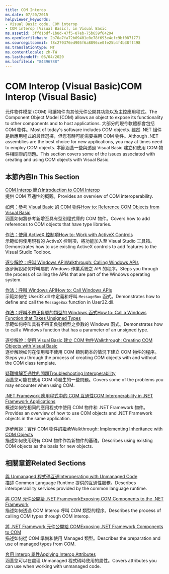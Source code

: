 ```yaml
---
title: COM Interop
ms.date: 07/20/2015
helpviewer_keywords:
- Visual Basic code, COM interop
- COM interop [Visual Basic], in Visual Basic
ms.assetid: 3ffd1bdf-1b8d-47f5-87eb-75b659f64294
ms.openlocfilehash: 2b70a7fa72b09401e0e78f693e4efc9bf0871771
ms.sourcegitcommit: f8c270376ed905f6a8896ce0fe25b4f4b38ff498
ms.translationtype: MT
ms.contentlocale: zh-TW
ms.lasthandoff: 06/04/2020
ms.locfileid: "84396788"
---
```

# <a name="com-interop-visual-basic"></a><span data-ttu-id="6b25c-102">COM Interop (Visual Basic)</span><span class="sxs-lookup"><span data-stu-id="6b25c-102">COM Interop (Visual Basic)</span></span>
<span data-ttu-id="6b25c-103">元件物件模型 (COM) 可讓物件向其他元件公開其功能以及主控應用程式。</span><span class="sxs-lookup"><span data-stu-id="6b25c-103">The Component Object Model (COM) allows an object to expose its functionality to other components and to host applications.</span></span> <span data-ttu-id="6b25c-104">大部分的現今軟體都會包括 COM 物件。</span><span class="sxs-lookup"><span data-stu-id="6b25c-104">Most of today's software includes COM objects.</span></span> <span data-ttu-id="6b25c-105">雖然 .NET 組件是新應用程式的最佳選擇，但您有時可能需要採用 COM 物件。</span><span class="sxs-lookup"><span data-stu-id="6b25c-105">Although .NET assemblies are the best choice for new applications, you may at times need to employ COM objects.</span></span> <span data-ttu-id="6b25c-106">本節涵蓋一些與透過 Visual Basic 建立和使用 COM 物件相關聯的問題。</span><span class="sxs-lookup"><span data-stu-id="6b25c-106">This section covers some of the issues associated with creating and using COM objects with Visual Basic.</span></span>  
  
## <a name="in-this-section"></a><span data-ttu-id="6b25c-107">本節內容</span><span class="sxs-lookup"><span data-stu-id="6b25c-107">In This Section</span></span>  
 [<span data-ttu-id="6b25c-108">COM Interop 簡介</span><span class="sxs-lookup"><span data-stu-id="6b25c-108">Introduction to COM Interop</span></span>](introduction-to-com-interop.md)  
 <span data-ttu-id="6b25c-109">提供 COM 互通性的概觀。</span><span class="sxs-lookup"><span data-stu-id="6b25c-109">Provides an overview of COM interoperability.</span></span>  
  
 [<span data-ttu-id="6b25c-110">如何：參考 Visual Basic 的 COM 物件</span><span class="sxs-lookup"><span data-stu-id="6b25c-110">How to: Reference COM Objects from Visual Basic</span></span>](how-to-reference-com-objects.md)  
 <span data-ttu-id="6b25c-111">涵蓋如何將參考新增至具有型別程式庫的 COM 物件。</span><span class="sxs-lookup"><span data-stu-id="6b25c-111">Covers how to add references to COM objects that have type libraries.</span></span>  
  
 [<span data-ttu-id="6b25c-112">作法：使用 ActiveX 控制項</span><span class="sxs-lookup"><span data-stu-id="6b25c-112">How to: Work with ActiveX Controls</span></span>](how-to-work-with-activex-controls.md)  
 <span data-ttu-id="6b25c-113">示範如何使用現有的 ActiveX 控制項，將功能加入至 Visual Studio 工具箱。</span><span class="sxs-lookup"><span data-stu-id="6b25c-113">Demonstrates how to use existing ActiveX controls to add features to the Visual Studio Toolbox.</span></span>  
  
 [<span data-ttu-id="6b25c-114">逐步解說：呼叫 Windows API</span><span class="sxs-lookup"><span data-stu-id="6b25c-114">Walkthrough: Calling Windows APIs</span></span>](walkthrough-calling-windows-apis.md)  
 <span data-ttu-id="6b25c-115">逐步解說如何呼叫屬於 Windows 作業系統之 API 的程序。</span><span class="sxs-lookup"><span data-stu-id="6b25c-115">Steps you through the process of calling the APIs that are part of the Windows operating system.</span></span>  
  
 [<span data-ttu-id="6b25c-116">作法：呼叫 Windows API</span><span class="sxs-lookup"><span data-stu-id="6b25c-116">How to: Call Windows APIs</span></span>](how-to-call-windows-apis.md)  
 <span data-ttu-id="6b25c-117">示範如何在 User32.dll 中定義和呼叫 `MessageBox` 函式。</span><span class="sxs-lookup"><span data-stu-id="6b25c-117">Demonstrates how to define and call the `MessageBox` function in User32.dll.</span></span>  
  
 [<span data-ttu-id="6b25c-118">作法：呼叫不帶正負號的類型的 Windows 函式</span><span class="sxs-lookup"><span data-stu-id="6b25c-118">How to: Call a Windows Function that Takes Unsigned Types</span></span>](how-to-call-a-windows-function-that-takes-unsigned-types.md)  
 <span data-ttu-id="6b25c-119">示範如何呼叫具有不帶正負號類型之參數的 Windows 函式。</span><span class="sxs-lookup"><span data-stu-id="6b25c-119">Demonstrates how to call a Windows function that has a parameter of an unsigned type.</span></span>  
  
 [<span data-ttu-id="6b25c-120">逐步解說：使用 Visual Basic 建立 COM 物件</span><span class="sxs-lookup"><span data-stu-id="6b25c-120">Walkthrough: Creating COM Objects with Visual Basic</span></span>](walkthrough-creating-com-objects.md)  
 <span data-ttu-id="6b25c-121">逐步解說如何在使用和不使用 COM 類別範本的情況下建立 COM 物件的程序。</span><span class="sxs-lookup"><span data-stu-id="6b25c-121">Steps you through the process of creating COM objects with and without the COM class template.</span></span>  
  
 [<span data-ttu-id="6b25c-122">疑難排解互通性的問題</span><span class="sxs-lookup"><span data-stu-id="6b25c-122">Troubleshooting Interoperability</span></span>](troubleshooting-interoperability.md)  
 <span data-ttu-id="6b25c-123">涵蓋您可能在使用 COM 時發生的一些問題。</span><span class="sxs-lookup"><span data-stu-id="6b25c-123">Covers some of the problems you may encounter when using COM.</span></span>  
  
 [<span data-ttu-id="6b25c-124">.NET Framework 應用程式中的 COM 互通性</span><span class="sxs-lookup"><span data-stu-id="6b25c-124">COM Interoperability in .NET Framework Applications</span></span>](com-interoperability-in-net-framework-applications.md)  
 <span data-ttu-id="6b25c-125">概述如何在相同的應用程式中使用 COM 物件和 .NET Framework 物件。</span><span class="sxs-lookup"><span data-stu-id="6b25c-125">Provides an overview of how to use COM objects and .NET Framework objects in the same application.</span></span>  
  
 [<span data-ttu-id="6b25c-126">逐步解說：實作 COM 物件的繼承</span><span class="sxs-lookup"><span data-stu-id="6b25c-126">Walkthrough: Implementing Inheritance with COM Objects</span></span>](walkthrough-implementing-inheritance-with-com-objects.md)  
 <span data-ttu-id="6b25c-127">描述如何使用現有 COM 物件作為新物件的基礎。</span><span class="sxs-lookup"><span data-stu-id="6b25c-127">Describes using existing COM objects as the basis for new objects.</span></span>  
  
## <a name="related-sections"></a><span data-ttu-id="6b25c-128">相關章節</span><span class="sxs-lookup"><span data-stu-id="6b25c-128">Related Sections</span></span>  
 [<span data-ttu-id="6b25c-129">與 Unmanaged 程式碼互通</span><span class="sxs-lookup"><span data-stu-id="6b25c-129">Interoperating with Unmanaged Code</span></span>](../../../framework/interop/index.md)  
 <span data-ttu-id="6b25c-130">描述 Common Language Runtime 提供的互通性服務。</span><span class="sxs-lookup"><span data-stu-id="6b25c-130">Describes interoperability services provided by the common language runtime.</span></span>  
  
 [<span data-ttu-id="6b25c-131">將 COM 元件公開給 .NET Framework</span><span class="sxs-lookup"><span data-stu-id="6b25c-131">Exposing COM Components to the .NET Framework</span></span>](../../../framework/interop/exposing-com-components.md)  
 <span data-ttu-id="6b25c-132">描述如何透過 COM Interop 呼叫 COM 類型的程序。</span><span class="sxs-lookup"><span data-stu-id="6b25c-132">Describes the process of calling COM types through COM interop.</span></span>  
  
 [<span data-ttu-id="6b25c-133">將 .NET Framework 元件公開給 COM</span><span class="sxs-lookup"><span data-stu-id="6b25c-133">Exposing .NET Framework Components to COM</span></span>](../../../framework/interop/exposing-dotnet-components-to-com.md)  
 <span data-ttu-id="6b25c-134">描述如何從 COM 準備和使用 Managed 類型。</span><span class="sxs-lookup"><span data-stu-id="6b25c-134">Describes the preparation and use of managed types from COM.</span></span>  
  
 [<span data-ttu-id="6b25c-135">套用 Interop 屬性</span><span class="sxs-lookup"><span data-stu-id="6b25c-135">Applying Interop Attributes</span></span>](../../../standard/native-interop/apply-interop-attributes.md)  
 <span data-ttu-id="6b25c-136">涵蓋您可以在處理 Unmanaged 程式碼時使用的屬性。</span><span class="sxs-lookup"><span data-stu-id="6b25c-136">Covers attributes you can use when working with unmanaged code.</span></span>
